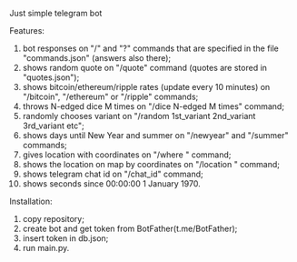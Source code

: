 Just simple telegram bot

Features:
1. bot responses on "/" and "?" commands that are specified in the file "commands.json" (answers also there);
2. shows random quote on "/quote" command (quotes are stored in "quotes.json");
3. shows bitcoin/ethereum/ripple rates (update every 10 minutes) on "/bitcoin", "/ethereum" or "/ripple" commands;
4. throws N-edged dice M times on "/dice N-edged M times" command;
5. randomly chooses variant on "/random 1st_variant 2nd_variant 3rd_variant etc";
6. shows days until New Year and summer on "/newyear" and "/summer" commands;
7. gives location with coordinates on "/where <location>" command;
8. shows the location on map by coordinates on "/location <latitude> <longitude>" command;
9. shows telegram chat id on "/chat_id" command;
10. shows seconds since 00:00:00 1 January 1970.

Installation:
1. copy repository;
2. create bot and get token from BotFather(t.me/BotFather);
3. insert token in db.json;
4. run main.py.